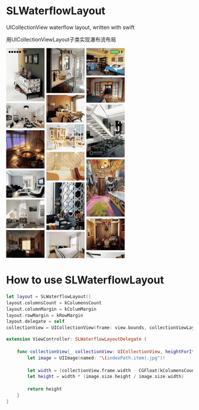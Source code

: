 # SLWaterflowLayout
UICollectionView waterflow layout, written with swift

用UICollectionViewLayout子类实现瀑布流布局


![Alt text](https://github.com/CoderSLZhang/SLWaterflowLayout/blob/master/waterflow.gif)

# How to use SLWaterflowLayout
```swift
let layout = SLWaterflowLayout()
layout.columnsCount = kColumensCount
layout.columnMargin = kColumMargin
layout.rowMargin = kRowMargin
layout.delegate = self       
collectionView = UICollectionView(frame: view.bounds, collectionViewLayout: layout)
```

```swift
extension ViewController: SLWaterflowLayoutDelegate {
    
    func collectionView(_ collectionView: UICollectionView, heightForItemAtIndexPath indexPath: IndexPath) -> CGFloat {
        let image = UIImage(named: "\(indexPath.item).jpg")!
        
        let width = (collectionView.frame.width - CGFloat(kColumensCount - 1) * kColumMargin) / 3
        let height = width * (image.size.height / image.size.width)
        
        return height
    }
}
```
        
